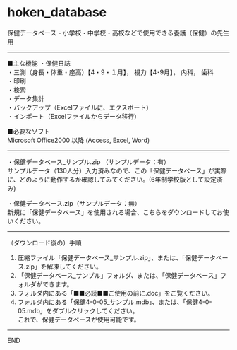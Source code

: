 # hoken_database
保健データベース - 小学校・中学校・高校などで使用できる養護（保健）の先生用 

---------------------------------------------------------------
■主な機能
・保健日誌  
・三測（身長・体重・座高）【4・9・１月】， 視力【4･9月】， 内科， 歯科  
・印刷  
・検索  
・データ集計  
・バックアップ（Excelファイルに、エクスポート）  
・インポート（Excelファイルからデータ移行）  

■必要なソフト  
Microsoft Office2000 以降 (Access, Excel, Word)  

---------------------------------------------------------------
・保健データベース_サンプル.zip （サンプルデータ：有）  
サンプルデータ（130人分）入力済みなので、この「保健データベース」が実際に、どのように動作するか確認してみてください。(6年制学校版として設定済み)  

・保健データベース.zip（サンプルデータ：無）  
新規に「保健データベース」を使用される場合、こちらをダウンロードしてお使いください。  

---------------------------------------------------------------
（ダウンロード後の）手順 

1. 圧縮ファイル「保健データベース_サンプル.zip」、または、「保健データベース.zip」を解凍してください。  
2. 「保健データベース_サンプル」フォルダ、または、「保健データベース」フォルダができます。  
3. フォルダ内にある「■■必読■■ご使用の前に.doc」をご覧ください。  
4. フォルダ内にある「保健4-0-05_サンプル.mdb」、または、「保健4-0-05.mdb」をダブルクリックしてください。  
これで、保健データベースが使用可能です。  

---------------------------------------------------------------
END
